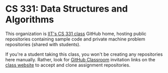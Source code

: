   # CS 331: Data Structures and Algorithms

This organization is [IIT's CS 331 class](https://moss.cs.iit.edu/cs331) GitHub home, hosting public repositories containing sample code and private machine problem repositories (shared with students).

If you're a student taking this class, you won't be creating any repositories here manually. Rather, look for [GitHub Classroom](https://classroom.github.com/) invitation links on the [class website](https://moss.cs.iit.edu/cs331) to accept and clone assignment repositories. 
